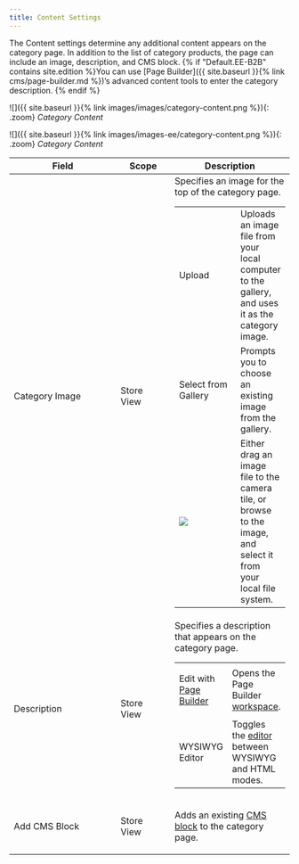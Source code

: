 ```yaml
---
title: Content Settings
---
```


The Content settings determine any additional content appears on the category page. In addition to the list of category products, the page can include an image, description, and CMS block. {% if "Default.EE-B2B" contains site.edition %}You can use [Page Builder]({{ site.baseurl }}{% link cms/page-builder.md %})’s advanced content tools to enter the category description. {% endif %}

<!--{% if "Default.CE Only" contains site.edition %}-->
![]({{ site.baseurl }}{% link images/images/category-content.png %}){: .zoom}
*Category Content*
<!--{% endif %}-->
<!--{% if "Default.EE-B2B" contains site.edition %}-->
![]({{ site.baseurl }}{% link images/images-ee/category-content.png %}){: .zoom}
*Category Content*
<!--{% endif %}-->

<table>
<col WIDTH="200">
<col WIDTH="100">
<col WIDTH="auto">
      <thead>
         <tr>
            <th>Field</th>
            <th>Scope</th>
            <th>Description</th>
         </tr>
      </thead>
      <tbody>
         <tr>
            <td>Category Image</td>
            <td>Store View</td>
            <td>Specifies an image for the top of the category page.<table>
            <col WIDTH="150">
         <col WIDTH="auto"><tbody markdown="1"><tr><td>Upload</td><td>Uploads an image file from your local computer to the gallery, and uses it as the category image.</td></tr><!--{% if "Default.EE-B2B" contains site.edition %}--><tr><td markdown="1"><p class="tableBodyButton">Select from Gallery</p></td><td>Prompts you to choose an existing image from the gallery.</td></tr><tr><td><img src="{{ site.baseurl }}{% link images/images-ee/icon-pb-camera.png %}" class="Icon" /></td><td>Either drag an image file to the camera tile, or browse to the image, and select it from your local file system.</td></tr><!--{% endif %}-->
</tbody></table></td>
         </tr>
         <tr>
            <td>Description</td>
            <td>Store View</td>
            <td>Specifies a description that appears on the category page.<table><col WIDTH="150">
            <col WIDTH="auto"><tbody markdown="1"><!--{% if "Default.EE-B2B" contains site.edition %}--><tr><td markdown="1"><p class="tableBodyButton">Edit with <a href="{{ site.baseurl }}{% link cms/page-builder.md %}">Page Builder</a></p></td>
            <td>Opens the Page Builder <a href="{{ site.baseurl }}{% link cms/page-builder-workspace.md %}">workspace</a>.</td></tr><!--{% endif %}--><!--{% if "Default.CE Only" contains site.edition %}--><tr><td markdown="1"><p class="tableBodyButton">WYSIWYG Editor</p></td><td>Toggles the <a href="{{ site.baseurl }}{% link cms/editor.md %}">editor</a> between WYSIWYG and HTML modes.</td></tr><!--{% endif %}--></tbody></table></td>
         </tr>
         <tr>
            <td>Add CMS Block</td>
            <td>Store View</td>
            <td>
               <p>Adds an existing <a href="{{ site.baseurl }}{% link cms/blocks.md %}">CMS block</a> to the category page.</p>
            </td>
         </tr>
      </tbody>
   </table>
